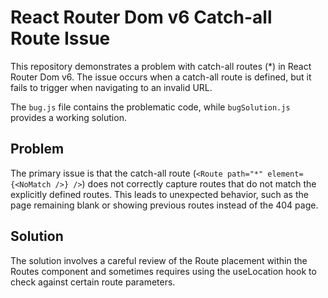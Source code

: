 # React Router Dom v6 Catch-all Route Issue

This repository demonstrates a problem with catch-all routes (*) in React Router Dom v6.  The issue occurs when a catch-all route is defined, but it fails to trigger when navigating to an invalid URL.

The `bug.js` file contains the problematic code, while `bugSolution.js` provides a working solution.

## Problem

The primary issue is that the catch-all route (`<Route path="*" element={<NoMatch />} />`) does not correctly capture routes that do not match the explicitly defined routes.  This leads to unexpected behavior, such as the page remaining blank or showing previous routes instead of the 404 page.

## Solution

The solution involves a careful review of the Route placement within the Routes component and sometimes requires using the useLocation hook to check against certain route parameters.